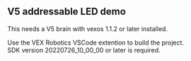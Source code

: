 ## V5 addressable LED demo

This needs a V5 brain with vexos 1.1.2 or later installed.   

Use the VEX Robotics VSCode extention to build the project.   
SDK version 20220726_10_00_00 or later is required.   
